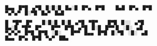 
█▄▄ █▀█ ▄▀█ █░█░█ █▄░█ █▀▄ █▀█   
█▄█ █▀▄ █▀█ ▀▄▀▄▀ █░▀█ █▄▀ █▄█   

█ ▀█▀ █▀   █░█░█ █░█ ▄▀█ ▀█▀   █▀█ █░░ ▄▀█ █▄░█ ▀█▀ █▀   █▀▀ █▀█ ▄▀█ █░█ █▀▀
█ ░█░ ▄█   ▀▄▀▄▀ █▀█ █▀█ ░█░   █▀▀ █▄▄ █▀█ █░▀█ ░█░ ▄█   █▄▄ █▀▄ █▀█ ▀▄▀ ██▄

